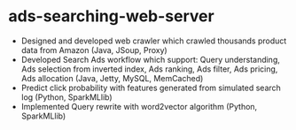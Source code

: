 # ads-searching-web-server
* Designed and developed web crawler which crawled thousands product data from
Amazon (Java, JSoup, Proxy)
* Developed Search Ads workflow which support: Query understanding, Ads selection
from inverted index, Ads ranking, Ads filter, Ads pricing, Ads allocation (Java, Jetty,
MySQL, MemCached)
* Predict click probability with features generated from simulated search log (Python,
SparkMLlib)
* Implemented Query rewrite with word2vector algorithm (Python, SparkMLlib)
